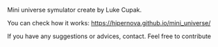 Mini universe symulator create by Luke Cupak.

You can check how it works: https://hipernova.github.io/mini_universe/

If you have any suggestions or advices, contact. Feel free to contribute
